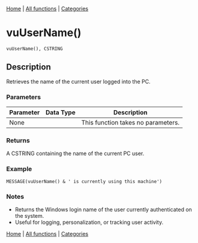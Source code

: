 [Home](../index.md) | [All functions](index.md) | [Categories](../categories/index.md)

# vuUserName()

```Prototype
vuUserName(), CSTRING
```


## Description
Retrieves the name of the current user logged into the PC.

### Parameters

| Parameter | Data Type | Description |
|-----------|-----------|-------------|
| None      |          | This function takes no parameters. |

### Returns
A CSTRING containing the name of the current PC user.

### Example

```Clarion
MESSAGE(vuUserName() & ' is currently using this machine')
```

### Notes
- Returns the Windows login name of the user currently authenticated on the system.  
- Useful for logging, personalization, or tracking user activity.

[Home](../index.md) | [All functions](index.md) | [Categories](../categories/index.md)
